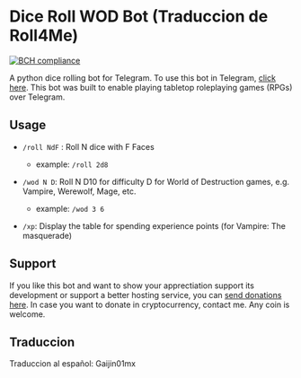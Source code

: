 Dice Roll WOD Bot (Traduccion de Roll4Me)
===========
[![BCH compliance](https://bettercodehub.com/edge/badge/vcaldas/Roll4Me?branch=master)](https://bettercodehub.com/)


A python dice rolling bot for Telegram. To use this bot in Telegram, [click here](https://telegram.me/Roll4Me_bot). This bot was built to enable playing tabletop roleplaying games (RPGs) over Telegram.

## Usage
 * `/roll NdF` : Roll N dice with F Faces
    * example: `/roll 2d8`
    
 * `/wod N D`: Roll N D10 for difficulty D for World of Destruction games, e.g. Vampire, Werewolf, Mage, etc.  
    * example: `/wod 3 6`

 * `/xp`: Display the table for spending experience points (for Vampire: The masquerade)



## Support

If you like this bot and want to show your apprectiation support its development or support a better hosting service, you can [send donations here](https://www.paypal.me/vcaldas). In case you want to donate in cryptocurrency, contact me. Any coin is welcome.

## Traduccion

Traduccion al español: Gaijin01mx
